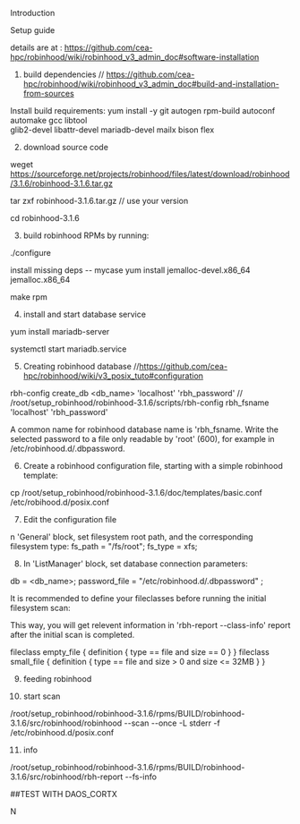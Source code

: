 Introduction

Setup guide

details are at  : https://github.com/cea-hpc/robinhood/wiki/robinhood_v3_admin_doc#software-installation

1. build dependencies // https://github.com/cea-hpc/robinhood/wiki/robinhood_v3_admin_doc#build-and-installation-from-sources

Install build requirements:
 yum install -y git autogen rpm-build autoconf automake gcc libtool \
                glib2-devel libattr-devel mariadb-devel mailx bison flex
                
2. download source code

weget https://sourceforge.net/projects/robinhood/files/latest/download/robinhood/3.1.6/robinhood-3.1.6.tar.gz

 tar zxf robinhood-3.1.6.tar.gz // use your version
 
 cd  robinhood-3.1.6
 
 3. build robinhood RPMs by running:
 
  ./configure
  
  install missing deps -- mycase yum install jemalloc-devel.x86_64 jemalloc.x86_64
  
  make rpm

4. install and start database service

yum install mariadb-server

systemctl start mariadb.service

5. Creating robinhood database //https://github.com/cea-hpc/robinhood/wiki/v3_posix_tuto#configuration

rbh-config create_db <db_name>    'localhost' 'rbh_password' // /root/setup_robinhood/robinhood-3.1.6/scripts/rbh-config rbh_fsname  'localhost' 'rbh_password'

A common name for robinhood database name is 'rbh_fsname.
Write the selected password to a file only readable by 'root' (600), for example in /etc/robinhood.d/.dbpassword.

6. Create a robinhood configuration file, starting with a simple robinhood template:

cp /root/setup_robinhood/robinhood-3.1.6/doc/templates/basic.conf /etc/robihood.d/posix.conf

7. Edit the configuration file

n 'General' block, set filesystem root path, and the corresponding filesystem type:
 fs_path = "/fs/root";
 fs_type = xfs;
 
8. In 'ListManager' block, set database connection parameters:

db = <db_name>;
password_file = "/etc/robinhood.d/.dbpassword" ;

It is recommended to define your fileclasses before running the initial filesystem scan:

This way, you will get relevent information in 'rbh-report --class-info' report after the initial scan is completed.

fileclass empty_file {
    definition { type == file and size == 0 }
 }
 fileclass small_file {
    definition { type == file
             and size > 0
             and size <= 32MB }
 }
 
9. feeding robinhood
 

10. start scan

 /root/setup_robinhood/robinhood-3.1.6/rpms/BUILD/robinhood-3.1.6/src/robinhood/robinhood --scan --once -L stderr -f /etc/robinhood.d/posix.conf


 11. info
 
 /root/setup_robinhood/robinhood-3.1.6/rpms/BUILD/robinhood-3.1.6/src/robinhood/rbh-report --fs-info
 
##TEST WITH DAOS_CORTX
 
 N
 
 
 
 
 
